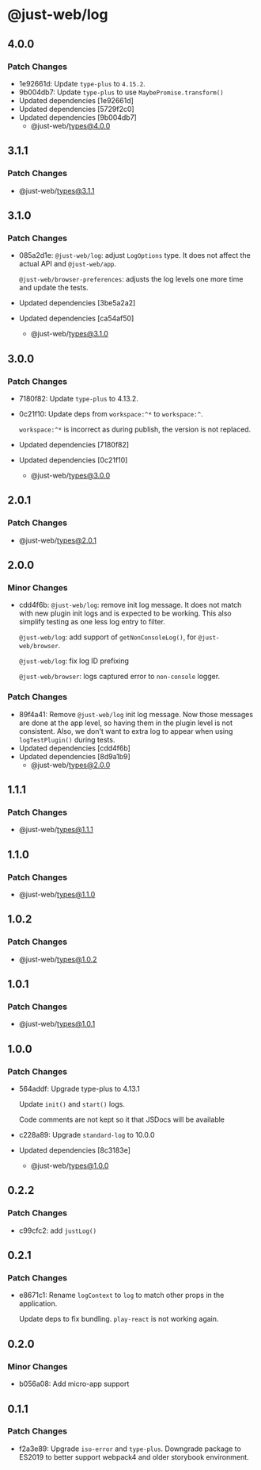 # @just-web/log

## 4.0.0

### Patch Changes

- 1e92661d: Update `type-plus` to `4.15.2`.
- 9b004db7: Update `type-plus` to use `MaybePromise.transform()`
- Updated dependencies [1e92661d]
- Updated dependencies [5729f2c0]
- Updated dependencies [9b004db7]
  - @just-web/types@4.0.0

## 3.1.1

### Patch Changes

- @just-web/types@3.1.1

## 3.1.0

### Patch Changes

- 085a2d1e: `@just-web/log`: adjust `LogOptions` type.
  It does not affect the actual API and `@just-web/app`.

  `@just-web/browser-preferences`: adjusts the log levels one more time and update the tests.

- Updated dependencies [3be5a2a2]
- Updated dependencies [ca54af50]
  - @just-web/types@3.1.0

## 3.0.0

### Patch Changes

- 7180f82: Update `type-plus` to 4.13.2.
- 0c21f10: Update deps from `workspace:^*` to `workspace:^`.

  `workspace:^*` is incorrect as during publish, the version is not replaced.

- Updated dependencies [7180f82]
- Updated dependencies [0c21f10]
  - @just-web/types@3.0.0

## 2.0.1

### Patch Changes

- @just-web/types@2.0.1

## 2.0.0

### Minor Changes

- cdd4f6b: `@just-web/log`: remove init log message.
  It does not match with new plugin init logs and is expected to be working.
  This also simplify testing as one less log entry to filter.

  `@just-web/log`: add support of `getNonConsoleLog()`, for `@just-web/browser`.

  `@just-web/log`: fix log ID prefixing

  `@just-web/browser`: logs captured error to `non-console` logger.

### Patch Changes

- 89f4a41: Remove `@just-web/log` init log message.
  Now those messages are done at the app level,
  so having them in the plugin level is not consistent.
  Also, we don't want to extra log to appear when using `logTestPlugin()` during tests.
- Updated dependencies [cdd4f6b]
- Updated dependencies [8d9a1b9]
  - @just-web/types@2.0.0

## 1.1.1

### Patch Changes

- @just-web/types@1.1.1

## 1.1.0

### Patch Changes

- @just-web/types@1.1.0

## 1.0.2

### Patch Changes

- @just-web/types@1.0.2

## 1.0.1

### Patch Changes

- @just-web/types@1.0.1

## 1.0.0

### Patch Changes

- 564addf: Upgrade type-plus to 4.13.1

  Update `init()` and `start()` logs.

  Code comments are not kept so it that JSDocs will be available

- c228a89: Upgrade `standard-log` to 10.0.0
- Updated dependencies [8c3183e]
  - @just-web/types@1.0.0

## 0.2.2

### Patch Changes

- c99cfc2: add `justLog()`

## 0.2.1

### Patch Changes

- e8671c1: Rename `logContext` to `log` to match other props in the application.

  Update deps to fix bundling.
  `play-react` is not working again.

## 0.2.0

### Minor Changes

- b056a08: Add micro-app support

## 0.1.1

### Patch Changes

- f2a3e89: Upgrade `iso-error` and `type-plus`.
  Downgrade package to ES2019 to better support webpack4 and older storybook environment.
